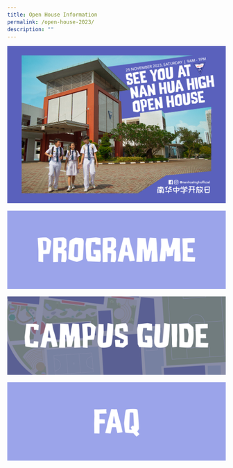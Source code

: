```yaml
---
title: Open House Information
permalink: /open-house-2023/
description: ""
---
```



![](/images/Open%20House%202023/messageoftheday_web4.jpg)

<a href="/open-house-2023/programme/"><img src="/images/Open%20House%202023/openhouse_programme.png"></a>

<a href="https://www.figma.com/proto/Tj9TYwD8VwGeDr8tuVJYan/Open-House-Map?type=design&amp;node-id=20-404&amp;t=V3eq4bJPx48MfBoB-1&amp;scaling=min-zoom&amp;page-id=0%3A1&amp;starting-point-node-id=20%3A404&amp;mode=design/"><img src="/images/Open%20House%202023/openhouse_campusguide.png"></a>

<a href="/files/nan%20hua%20faq.pdf"><img src="/images/Open%20House%202023/openhouse_faq.png"></a>